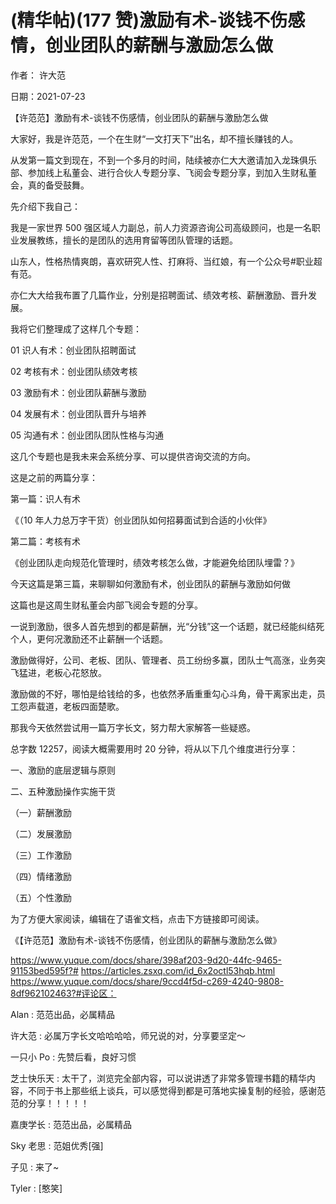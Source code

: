 
# (精华帖)(177 赞)激励有术-谈钱不伤感情，创业团队的薪酬与激励怎么做

作者：  许大范

日期：2021-07-23

 

 

【许范范】激励有术-谈钱不伤感情，创业团队的薪酬与激励怎么做

大家好，我是许范范，一个在生财“一文打天下”出名，却不擅长赚钱的人。

从发第一篇文到现在，不到一个多月的时间，陆续被亦仁大大邀请加入龙珠俱乐部、参加线上私董会、进行合伙人专题分享、飞阅会专题分享，到加入生财私董会，真的备受鼓舞。

先介绍下我自己：

我是一家世界 500 强区域人力副总，前人力资源咨询公司高级顾问，也是一名职业发展教练，擅长的是团队的选用育留等团队管理的话题。

山东人，性格热情爽朗，喜欢研究人性、打麻将、当红娘，有一个公众号#职业超有范。

亦仁大大给我布置了几篇作业，分别是招聘面试、绩效考核、薪酬激励、晋升发展。

我将它们整理成了这样几个专题：

01 识人有术：创业团队招聘面试

02 考核有术：创业团队绩效考核

03 激励有术：创业团队薪酬与激励

04 发展有术：创业团队晋升与培养

05 沟通有术：创业团队团队性格与沟通

这几个专题也是我未来会系统分享、可以提供咨询交流的方向。

这是之前的两篇分享：

第一篇：识人有术

《（10 年人力总万字干货）创业团队如何招募面试到合适的小伙伴》

第二篇：考核有术

《创业团队走向规范化管理时，绩效考核怎么做，才能避免给团队埋雷？》

今天这篇是第三篇，来聊聊如何激励有术，创业团队的薪酬与激励如何做

这篇也是这周生财私董会内部飞阅会专题的分享。

一说到激励，很多人首先想到的都是薪酬，光“分钱”这一个话题，就已经能纠结死个人，更何况激励还不止薪酬一个话题。

激励做得好，公司、老板、团队、管理者、员工纷纷多赢，团队士气高涨，业务突飞猛进，老板心花怒放。

激励做的不好，哪怕是给钱给的多，也依然矛盾重重勾心斗角，骨干离家出走，员工怨声载道，老板四面楚歌。

 

 

那我今天依然尝试用一篇万字长文，努力帮大家解答一些疑惑。

总字数 12257，阅读大概需要用时 20 分钟，将从以下几个维度进行分享：

一、激励的底层逻辑与原则

二、五种激励操作实施干货

（一）薪酬激励

（二）发展激励

（三）工作激励

（四）情绪激励

（五）个性激励

为了方便大家阅读，编辑在了语雀文档，点击下方链接即可阅读。

《【许范范】激励有术-谈钱不伤感情，创业团队的薪酬与激励怎么做》

https://www.yuque.com/docs/share/398af203-9d20-44fc-9465-91153bed595f?# https://articles.zsxq.com/id_6x2octl53hqb.html https://www.yuque.com/docs/share/9ccd4f5d-c269-4240-9808-8df962102463?#评论区：

Alan : 范范出品，必属精品

许大范 : 必属万字长文哈哈哈哈，师兄说的对，分享要坚定～

一只小 Po : 先赞后看，良好习惯

芝士快乐天 : 太干了，浏览完全部内容，可以说讲透了非常多管理书籍的精华内容，不同于书上那些纸上谈兵，可以感觉得到都是可落地实操复制的经验，感谢范范的分享！！！！！

嘉庚学长 : 范范出品，必属精品

Sky 老思 : 范姐优秀[强]

子见 : 来了~

Tyler : [憨笑]
